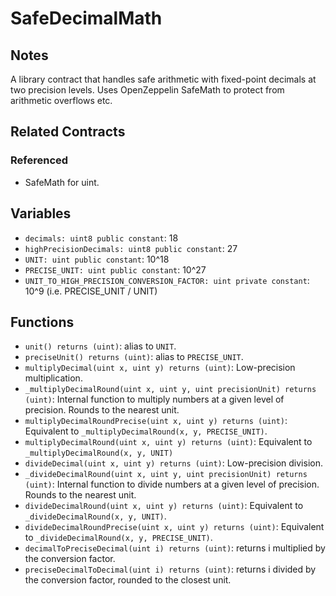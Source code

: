 # SafeDecimalMath

## Notes

A library contract that handles safe arithmetic with fixed-point decimals at two precision levels. Uses OpenZeppelin SafeMath to protect from arithmetic overflows etc.

## Related Contracts

### Referenced

* SafeMath for uint.

## Variables

* `decimals: uint8 public constant`: 18
* `highPrecisionDecimals: uint8 public constant`: 27
* `UNIT: uint public constant`: 10^18
* `PRECISE_UNIT: uint public constant`: 10^27
* `UNIT_TO_HIGH_PRECISION_CONVERSION_FACTOR: uint private constant`: 10^9 (i.e. PRECISE_UNIT / UNIT)

## Functions

* `unit() returns (uint)`: alias to `UNIT`.
* `preciseUnit() returns (uint)`: alias to `PRECISE_UNIT`.
* `multiplyDecimal(uint x, uint y) returns (uint)`: Low-precision multiplication.
* `_multiplyDecimalRound(uint x, uint y, uint precisionUnit) returns (uint)`: Internal function to multiply numbers at a given level of precision. Rounds to the nearest unit.
* `multiplyDecimalRoundPrecise(uint x, uint y) returns (uint)`: Equivalent to `_multiplyDecimalRound(x, y, PRECISE_UNIT)`.
* `multiplyDecimalRound(uint x, uint y) returns (uint)`: Equivalent to `_multiplyDecimalRound(x, y, UNIT)`
* `divideDecimal(uint x, uint y) returns (uint)`: Low-precision division.
* `_divideDecimalRound(uint x, uint y, uint precisionUnit) returns (uint)`: Internal function to divide numbers at a given level of precision. Rounds to the nearest unit.
* `divideDecimalRound(uint x, uint y) returns (uint)`: Equivalent to `_divideDecimalRound(x, y, UNIT)`.
* `divideDecimalRoundPrecise(uint x, uint y) returns (uint)`: Equivalent to `_divideDecimalRound(x, y, PRECISE_UNIT)`.
* `decimalToPreciseDecimal(uint i) returns (uint)`: returns i multiplied by the conversion factor.
* `preciseDecimalToDecimal(uint i) returns (uint)`: returns i divided by the conversion factor, rounded to the closest unit.
